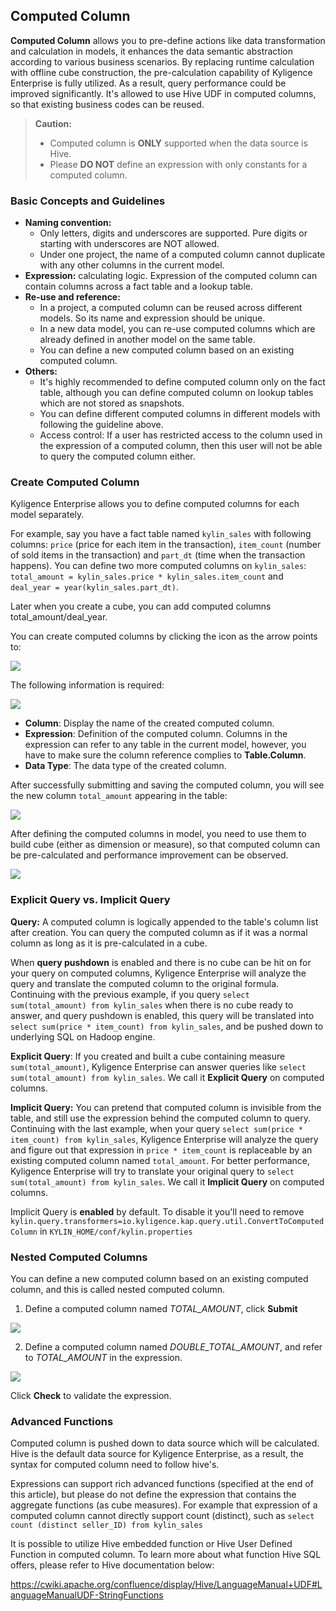 ## Computed Column

**Computed Column** allows you to pre-define actions like data transformation and calculation in models, it enhances the data semantic abstraction according to various business scenarios. By replacing runtime calculation with offline cube construction, the pre-calculation capability of Kyligence Enterprise is fully utilized. As a result, query performance could be improved significantly. It's allowed to use Hive UDF in computed columns, so that existing business codes can be reused.

> **Caution:**
>   - Computed column is **ONLY** supported when the data source is Hive.
>   - Please **DO NOT** define an expression with only constants for a computed column.

### Basic Concepts and Guidelines
- **Naming convention:**
  - Only letters, digits and underscores are supported. Pure digits or starting with underscores are NOT allowed.
  - Under one project, the name of a computed column cannot duplicate with any other columns in the current model.
- **Expression:** calculating logic. Expression of the computed column can contain columns across a fact table and a lookup table.
- **Re-use and reference:**
  - In a project, a computed column can be reused across different models. So its name and expression should be unique.
  - In a new data model, you can re-use computed columns which are already defined in another model on the same table. 
  - You can define a new computed column based on an existing computed column.
- **Others:**
  - It's highly recommended to define computed column only on the fact table, although you can define computed column on lookup tables which are not stored as snapshots.
  - You can define different computed columns in different models with following the guideline above.
  - Access control: If a user has restricted access to the column used in the expression of a computed column, then this user will not be able to query the computed column either. 

### Create Computed Column

Kyligence Enterprise allows you to define computed columns for each model separately. 

For example, say you have a fact table named `kylin_sales` with following columns: `price` (price for each item in the transaction), `item_count` (number of sold items in the transaction) and `part_dt` (time when the transaction happens). You can define two more computed columns on `kylin_sales`: `total_amount = kylin_sales.price * kylin_sales.item_count` and `deal_year = year(kylin_sales.part_dt)`. 

Later when you create a cube, you can add computed columns total_amount/deal_year.

You can create computed columns by clicking the icon as the arrow points to:

![](images/computed_column_en.1.png)

The following information is required:

![](images/computed_column.en.png)

- **Column**: Display the name of the created computed column.
- **Expression**: Definition of the computed column. Columns in the expression can refer to any table in the current model, however, you have to make sure the column reference complies to **Table.Column**.
- **Data Type**: The data type of the created column.

After successfully submitting and saving the computed column, you will see the new column `total_amount` appearing in the table:

![](images/computed_column_en.4.png)

After defining the computed columns in model, you need to use them to build cube (either as dimension or measure), so that computed column can be pre-calculated and performance improvement can be observed.

![](images/computed_column_en.3.png)



### Explicit Query vs. Implicit Query

**Query:** A computed column is logically appended to the table's column list after creation. You can query the computed column as if it was a normal column as long as it is pre-calculated in a cube. 



When **query pushdown** is enabled and there is no cube can be hit on for your query on computed columns, Kyligence Enterprise will analyze the query and translate the computed column to the original formula. Continuing with the previous example, if you query `select sum(total_amount) from kylin_sales` when there is no cube ready to answer, and query pushdown is enabled, this query will be translated into `select sum(price * item_count) from kylin_sales`, and be pushed down to underlying SQL on Hadoop engine. 



**Explicit Query**: If you created and built a cube containing measure `sum(total_amount)`, Kyligence Enterprise can answer queries like `select sum(total_amount) from kylin_sales`. We call it **Explicit Query** on computed columns. 

**Implicit Query:** You can pretend that computed column is invisible from the table, and still use the expression behind the computed column to query. Continuing with the last example, when your query `select sum(price * item_count) from kylin_sales`, Kyligence Enterprise will analyze the query and figure out that expression in `price * item_count` is replaceable by an existing computed column named `total_amount`. For better performance, Kyligence Enterprise will try to translate your original query to `select sum(total_amount) from kylin_sales`. We call it **Implicit Query** on computed columns.

Implicit Query is **enabled** by default. To disable it you'll need to remove `kylin.query.transformers=io.kyligence.kap.query.util.ConvertToComputedColumn` in `KYLIN_HOME/conf/kylin.properties`

### Nested Computed Columns

You can define a new computed column based on an existing computed column, and this is called nested computed column. 

1. Define a computed column named *TOTAL_AMOUNT*, click **Submit**

![](images/computed_column.en.png)

2. Define a computed column named *DOUBLE_TOTAL_AMOUNT*, and refer to *TOTAL_AMOUNT* in the expression.

![](images/nest_computed_column_en.png)

Click **Check** to validate the expression.

### Advanced Functions

Computed column is pushed down to data source which will be calculated. Hive is the default data source for Kyligence Enterprise, as a result, the syntax for computed column need to follow hive's. 

Expressions can support rich advanced functions (specified at the end of this article), but please do not define the expression that contains the aggregate functions (as cube measures). For example that expression of a computed column cannot directly support count (distinct), such as `select count (distinct seller_ID) from kylin_sales`

It is possible to utilize Hive embedded function or Hive User Defined Function in computed column. To learn more about what function Hive SQL offers, please refer to Hive documentation below:

https://cwiki.apache.org/confluence/display/Hive/LanguageManual+UDF#LanguageManualUDF-StringFunctions


